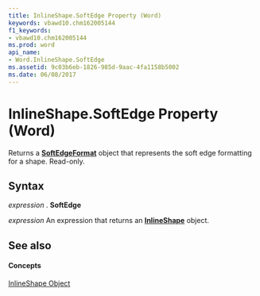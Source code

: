```yaml
---
title: InlineShape.SoftEdge Property (Word)
keywords: vbawd10.chm162005144
f1_keywords:
- vbawd10.chm162005144
ms.prod: word
api_name:
- Word.InlineShape.SoftEdge
ms.assetid: 9c03b6eb-1826-985d-9aac-4fa1158b5002
ms.date: 06/08/2017
---
```



# InlineShape.SoftEdge Property (Word)

Returns a  **[SoftEdgeFormat](Word.SoftEdgeFormat.md)** object that represents the soft edge formatting for a shape. Read-only.


## Syntax

 _expression_ . **SoftEdge**

 _expression_ An expression that returns an **[InlineShape](Word.InlineShape.md)** object.


## See also


#### Concepts


[InlineShape Object](Word.InlineShape.md)

